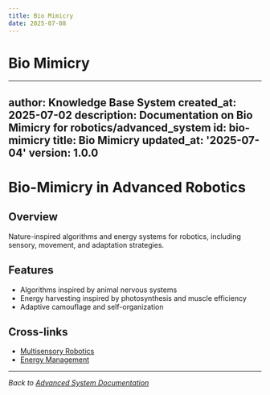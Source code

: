 ```yaml
---
title: Bio Mimicry
date: 2025-07-08
---
```


# Bio Mimicry

---
author: Knowledge Base System
created_at: 2025-07-02
description: Documentation on Bio Mimicry for robotics/advanced_system
id: bio-mimicry
title: Bio Mimicry
updated_at: '2025-07-04'
version: 1.0.0
---

# Bio-Mimicry in Advanced Robotics

## Overview
Nature-inspired algorithms and energy systems for robotics, including sensory, movement, and adaptation strategies.

## Features
- Algorithms inspired by animal nervous systems
- Energy harvesting inspired by photosynthesis and muscle efficiency
- Adaptive camouflage and self-organization

## Cross-links
- [Multisensory Robotics](./multisensory_robotics.md)
- [Energy Management](./energy_management.md)

---
*Back to [Advanced System Documentation](./README.md)*
